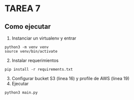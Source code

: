 TAREA 7
=======

## Como ejecutar
1. Instanciar un virtualenv y entrar
````
python3 -m venv venv
source venv/bin/activate
````
2. Instalar requerimientos
````
pip install -r requirements.txt
````
3. Configurar bucket S3 (linea 16) y profile de AWS (linea 19)
4. Ejecutar
````
python3 main.py
````

